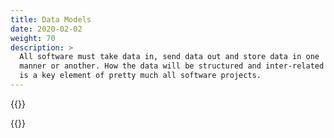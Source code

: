 ```yaml
---
title: Data Models
date: 2020-02-02
weight: 70
description: >
  All software must take data in, send data out and store data in one
  manner or another. How the data will be structured and inter-related
  is a key element of pretty much all software projects.
---
```


{{<draft>}}

{{</draft>}}
